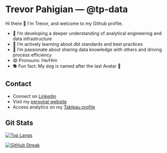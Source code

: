 # Trevor Pahigian — @tp-data

Hi there 👋 I'm Trevor, and welcome to my Github profile. 

- 🌱 I’m developing a deeper understanding of analytical engineering and data infrastructure
- 📖 I’m actively learning about dbt standards and best practices
- 🤖 I’m passionate about sharing data knowledge with others and driving process efficiency
- 😄 Pronouns: He/Him
- 🐕 Fun fact: My dog is named after the last Avatar 🌊 

## Contact
* Connect on [Linkedin](https://www.linkedin.com/in/trevorpahigian/)
* Visit my [personal website](https://www.trevorpahigian.com)
* Access analytics on my [Tableau profile](https://public.tableau.com/app/profile/trevor7094)

## Git Stats

[![Top Langs](https://github-readme-stats.vercel.app/api/top-langs/?username=tp-data&hide=jupyter%20notebook&theme=dracula&hide_border=true&layout=compact)](https://github.com/anuraghazra/github-readme-stats)

[![GitHub Streak](http://github-readme-streak-stats.herokuapp.com?user=tp-data&theme=dracula&hide_border=true)](https://git.io/streak-stats)
